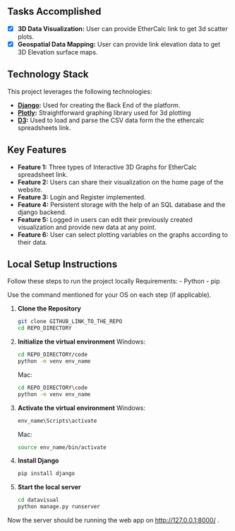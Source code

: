 ## Tasks Accomplished

- [x] **3D Data Visualization:** User can provide EtherCalc link to get 3d scatter plots.
- [x] **Geospatial Data Mapping:** User can provide link elevation data to get 3D Elevation surface maps.

## Technology Stack

This project leverages the following technologies:

- **[Django](https://www.djangoproject.com/):** Used for creating the Back End of the platform.
- **[Plotly](https://plotly.com/):** Straightforward graphing library used for 3d plotting
- **[D3](https://d3js.org/):** Used to load and parse the CSV data form the the ethercalc spreadsheets link.

## Key Features

- **Feature 1:** Three types of Interactive 3D Graphs for EtherCalc spreadsheet link.
- **Feature 2:** Users can share their visualization on the home page of the website.
- **Feature 3:** Login and Register implemented.
- **Feature 4:** Persistent storage with the help of an SQL database and the django backend.
- **Feature 5:** Logged in users can edit their previously created visualization and provide new data at any point.
- **Feature 6:** User can select plotting variables on the graphs according to their data.

## Local Setup Instructions

Follow these steps to run the project locally 
Requirements:
    - Python
    - pip

Use the command mentioned for your OS on each step (if applicable).

1. **Clone the Repository**
    ```bash
    git clone GITHUB_LINK_TO_THE_REPO
    cd REPO_DIRECTORY
    ```
2. **Initialize the virtual environment**
    Windows:
    ```bash
    cd REPO_DIRECTORY/code
    python -m venv env_name
    ```
    Mac:
    ```bash
    cd REPO_DIRECTORY\code
    python -m venv env_name
    ```

3. **Activate the virtual environment**
    Windows:
    ```bash
    env_name\Scripts\activate
    ```
    Mac:
    ```bash
    source env_name/bin/activate
    ```

   
4. **Install Django**
    ```bash
    pip install django
    ```

4. **Start the local server**
    ```bash
    cd datavisual
    python manage.py runserver
    ```
Now the server should be running the web app on http://127.0.0.1:8000/ .

